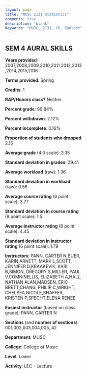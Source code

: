 ```yaml
---
layout: page
title: "MUSC 2131 Statistics"
comments: true
description: "blank"
keywords: "MUSC, 2131, CU, Boulder"
--- 
```

<head>
<script src="https://ajax.googleapis.com/ajax/libs/jquery/2.1.3/jquery.min.js"></script>
<script src="https://dl.dropboxusercontent.com/s/pc42nxpaw1ea4o9/highcharts.js?dl=0"></script>
<!-- <script src="../assets/js/highcharts.js"></script> -->
<style type="text/css">@font-face {
	font-family: "Bebas Neue";
	src: url(https://www.filehosting.org/file/details/544349/BebasNeue%20Regular.otf) format("opentype");
	}
	h1.Bebas { 
		font-family: "Bebas Neue", Verdana, Tahoma;
	}
</style>
</head>
<body>
	<div id="container" style="float: right; width: 45%; height: 88%; margin-left: 2.5%; margin-right: 2.5%;"></div>
	<script language="JavaScript">
		$(document).ready(function() {
		var chart = {type: 'column'};
		var title = {text: 'Grade Distribution'};
		var xAxis = {categories: ['A','B','C','D','F'],crosshair: true};
		var yAxis = {min: 0,title: {text: 'Percentage'}};
		var tooltip = {headerFormat: '<center><b><span style="font-size:20px">{point.key}</span></b></center>',
		               pointFormat: '<td style="padding:0"><b>{point.y:.1f}%</b></td>',
		               footerFormat: '</table>',shared: true,useHTML: true};
		var plotOptions = {column: {pointPadding: 0.0,borderWidth: 0}};  
		var credits = {enabled: false};var series= [{name: 'Percent',data: [56.68,29.95,10.49,2.2,0.68,]}];
		var json = {};
		json.chart = chart;
		json.title = title;
		json.tooltip = tooltip;
		json.xAxis = xAxis;
		json.yAxis = yAxis;  
		json.series = series;
		json.plotOptions = plotOptions;  
		json.credits = credits;
		$('#container').highcharts(json);
	});
	</script>
</body>
			   
## SEM 4 AURAL SKILLS

**Years provided**: 2007,2008,2009,2010,2011,2012,2013,2014,2015,2016

**Terms provided**: Spring

**Credits**: 1

**RAP/Honors class?** Neither

**Percent grade**: 99.84%

**Percent withdrawn**: 2.12%

**Percent incomplete**: 0.16%

**Proportion of students who dropped**: 2.15

**Average grade** (4.0 scale): 3.35

**Standard deviation in grades**: 29.41

**Average workload** (raw): 1.36

**Standard deviation in workload** (raw): 0.56

**Average course rating** (6 point scale): 3.77

**Standard deviation in course rating** (6 point scale): 1.5

**Average instructor rating** (6 point scale): 4.45

**Standard deviation in instructor rating** (6 point scale): 1.79

**Instructors**: PANN, CARTER N,BUER, KARIN,ARNETT, MARK L,SCOTT, JENNIFER D,KRAAKEVIK, KARI B,SIMON, GREGORY S,MILLER, PAUL V,COMNINELLIS, ELIZABETH A,HALL, NATHAN ALAN,MADSEN, ERIC BRETT,CHANG, PHILIP C,WRIGHT, CHELSEA NICOLE,SHAFFER, KRISTEN P,SPECHT,ELENA RENEE

**Easiest instructor** (based on class grade): PANN, CARTER N

**Sections** (and **number of sections**): 001,002,003,004,005, 42

**Department**: MUSC

**College**: College of Music

**Level**: Lower

**Activity**: LEC - Lecture